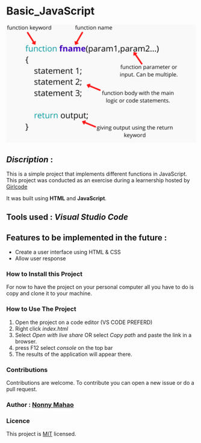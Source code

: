# Basic_JavaScript

![implementation_of_functions](fun.png "Functions")

## *Discription* : 
This is a simple project that implements different functions in JavaScript.
This project was conducted as an exercise during a learnership hosted by [Girlcode](https://github.com/GirlCodeZA)

It was built using **HTML** and **JavaScript**.
## Tools used : *Visual Studio Code*

## Features to be implemented in the future :
* Create a user interface using HTML & CSS
* Allow user response


### How to Install this Project
 For now to have the project on your personal computer all you have to do is copy and clone it to your machine.

### How to Use The Project
1. Open the project on a code editor (VS CODE PREFERD)
2. Right click *index.html*
3. Select *Open with live share* OR select *Copy path* and paste the link in a browser.
4. press F12 select *console* on the top bar
5. The results of the application will appear there.

### Contributions
Contributions are welcome. To contribute you can open a new issue or do a pull request.


### Author : **[Nonny Mahao](https://github.com/Nonny-Mahao)** 

### Licence
This project is [MIT](https://www.google.com) licensed.